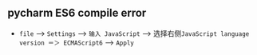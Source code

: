 ## pycharm ES6 compile error
* `file` --> `Settings` --> `输入 JavaScript` --> 选择右侧`JavaScript language version ＝＞ ECMAScript6` --> `Apply`
